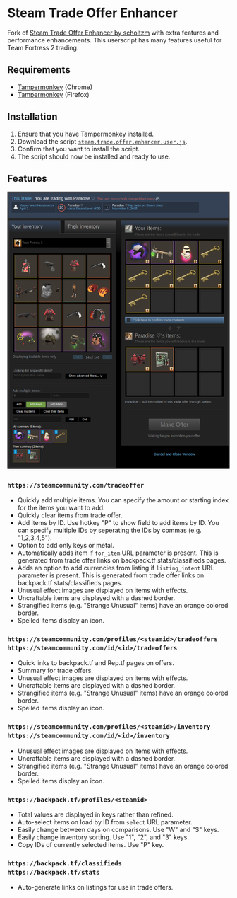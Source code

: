 # Steam Trade Offer Enhancer

Fork of [Steam Trade Offer Enhancer by scholtzm](https://github.com/scholtzm/steam-trade-offer-enhancer) with extra features and performance enhancements. This userscript has many features useful for Team Fortress 2 trading.

## Requirements
* [Tampermonkey](https://chrome.google.com/webstore/detail/tampermonkey/dhdgffkkebhmkfjojejmpbldmpobfkfo?hl=en) (Chrome)
* [Tampermonkey](https://addons.mozilla.org/en-US/firefox/addon/tampermonkey/) (Firefox)

## Installation
1. Ensure that you have Tampermonkey installed.
2. Download the script [`steam.trade.offer.enhancer.user.js`](steam.trade.offer.enhancer.user.js?raw=true).
3. Confirm that you want to install the script.
4. The script should now be installed and ready to use.

## Features

![Screenshot of Steam Trade Offer Links](/images/1.8.0_offers_1.png?raw=true)

### ```https://steamcommunity.com/tradeoffer```
- Quickly add multiple items. You can specify the amount or starting index for the items you want to add.
- Quickly clear items from trade offer.
- Add items by ID. Use hotkey "P" to show field to add items by ID. You can specify multiple IDs by seperating the IDs by commas (e.g. "1,2,3,4,5").
- Option to add only keys or metal.
- Automatically adds item if `for_item` URL parameter is present. This is generated from trade offer links on backpack.tf stats/classifieds pages.
- Adds an option to add currencies from listing if `listing_intent` URL parameter is present. This is generated from trade offer links on backpack.tf stats/classifieds pages.
- Unusual effect images are displayed on items with effects.
- Uncraftable items are displayed with a dashed border.
- Strangified items (e.g. "Strange Unusual" items) have an orange colored border.
- Spelled items display an icon.

### ```https://steamcommunity.com/profiles/<steamid>/tradeoffers```<br/>```https://steamcommunity.com/id/<id>/tradeoffers```
- Quick links to backpack.tf and Rep.tf pages on offers.
- Summary for trade offers.
- Unusual effect images are displayed on items with effects.
- Uncraftable items are displayed with a dashed border.
- Strangified items (e.g. "Strange Unusual" items) have an orange colored border.
- Spelled items display an icon.

### ```https://steamcommunity.com/profiles/<steamid>/inventory```<br/>```https://steamcommunity.com/id/<id>/inventory```
- Unusual effect images are displayed on items with effects.
- Uncraftable items are displayed with a dashed border.
- Strangified items (e.g. "Strange Unusual" items) have an orange colored border.
- Spelled items display an icon.

### ```https://backpack.tf/profiles/<steamid>```
- Total values are displayed in keys rather than refined.
- Auto-select items on load by ID from `select` URL parameter.
- Easily change between days on comparisons. Use "W" and "S" keys.
- Easily change inventory sorting. Use "1", "2", and "3" keys.
- Copy IDs of currently selected items. Use "P" key.

### ```https://backpack.tf/classifieds```<br/>```https://backpack.tf/stats```
- Auto-generate links on listings for use in trade offers.